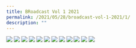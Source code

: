```yaml
---
title: BRoadcast Vol 1 2021
permalink: /2021/05/28/broadcast-vol-1-2021/1/
description: ""
---
```



<img src="/images/BRoadcast-Vol-1_2021_for-screen-01-724x1024.jpg">
<img src="/images/BRoadcast-Vol-1_2021_for-screen-02-724x1024.jpg">
<img src="/images/BRoadcast-Vol-1_2021_for-screen-03-724x1024.jpg">
<img src="/images/BRoadcast-Vol-1_2021_for-screen-04-724x1024.jpg">
<img src="/images/BRoadcast-Vol-1_2021_for-screen-05-724x1024.jpg">
<img src="/images/BRoadcast-Vol-1_2021_for-screen-06-724x1024.jpg">
<img src="/images/BRoadcast-Vol-1_2021_for-screen-07-724x1024.jpg">
<img src="/images/BRoadcast-Vol-1_2021_for-screen-08-724x1024.jpg">
<img src="/images/BRoadcast-Vol-1_2021_for-screen-09-724x1024.jpg">
<img src="/images/BRoadcast-Vol-1_2021_for-screen-10-724x1024.jpg">
<img src="/images/BRoadcast-Vol-1_2021_for-screen-11-724x1024.jpg">
<img src="/images/BRoadcast-Vol-1_2021_for-screen-12-724x1024.jpg">
